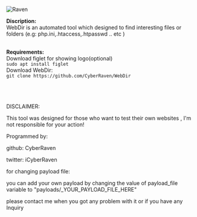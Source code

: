 ![Raven](https://user-images.githubusercontent.com/77549466/107131953-34108300-68ec-11eb-8bcf-3ab32f1ed741.jpg)

**Discription:**<br/>
WebDir is an automated tool which designed to find interesting files or folders (e.g: php.ini,.htaccess,.htpasswd .. etc ) <br/><br/>

**Requirements:**<br/>
Download figlet for showing logo(optional)<br/>
`sudo apt install figlet`<br/>
Download WebDir:<br/>
`git clone https://github.com/CyberRaven/WebDir`<br/>




<br/><br/><br/>
DISCLAIMER:

This tool was designed for those who want to test their own websites , I'm not responsible for your action!





Programmed by:

github: CyberRaven

twitter: iCyberRaven


for changing payload file:

you can add your own payload by changing the value of payload_file variable to "payloads/_YOUR_PAYLOAD_FILE_HERE" 




please contact me when you got any problem with it or if you have any Inquiry
